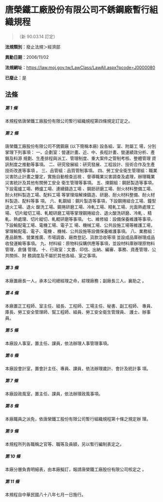 # 唐榮鐵工廠股份有限公司不銹鋼廠暫行組織規程
> （新 90.03.14 訂定）

**法規類別**：廢止法規＞經濟部

**異動日期**：2006/11/02  

**法規網址**：https://law.moj.gov.tw/LawClass/LawAll.aspx?pcode=J0000080

**已廢止**：是



## 法條
##### 第 1 條
本規程依唐榮鐵工廠股份有限公司暫行組織規程第四條規定訂定之。


##### 第 2 條
唐榮鐵工廠股份有限公司不銹鋼廠 (以下簡稱本廠) 設各組、室、附屬工
場，分別掌理下列事項：
一、企劃室：營運計畫、近、中、長程計畫、營運績效分析、產銷及料源
    規劃、生產排程與派工、管理制度、重大案件之管制考核、整體管理
    資訊制度之推動等事項。
二、研究發展組：研究發展、工程設計、技術合作及生產技術改進等事項
    。
三、品管組：品質管制事項。
四、勞工安全衛生管理組：職業災害防止計畫之釐定，實施自動檢查巡視
    、督導職業災害調查及處理，辦理職業災害統計及其他有關勞工安全
    衛生管理等事項。
五、煉鋼組：鋼胚製造等事項，下設電爐工場、轉爐工場、連續鑄造工場
    、鋼胚研磨工場、耐火材料整備工場、耐火材料製造工場、配料工場
    等掌理熔解煉鑄造、研磨、耐火材料整備、耐火材料製造、配料等事
    項。
六、軋鋼組：鋼片製造等事項，下設鋼捲組合工場、鐘型退火工場、退火
    酸洗工場、鋼捲研磨工場、冷軋工場、精軋工場、光面熱處理工場、
    切片縱切工場、軋輥研磨工場等掌理鋼捲組合、退火酸洗研磨、冷軋
    、精軋、熱處理、切片縱切、軋輥研磨等事項。
七、維修組：設備保養維護等事項，下設輸配電工場、電機工場、電子工
    場、機械工場、公共設施工場等維護工場，掌理輸配電、電子、電機
    、機械、公共設施等設備保養維護事項。
八、業務組：產品銷售、營業推廣、市場調查、廠商登記、貨款洽收等項
    並設成品庫辦理成品收發運輸等事項。
九、材料組：原物料採購供應等事項，並設材料庫辦理原物料管理，倉儲
    管理。
十、行政室：文書、印信、出納、編審、事務、資產管理、公共關係、財
    務調度及不屬於其他各組、室之事項。


##### 第 3 條
本廠置廠長一人，承本公司總經理之命，綜理廠務；副廠長三人，襄助之
。


##### 第 4 條
本廠置正工程師、室主任、組長、工程師、工場主任、秘書、副工程師、
專員、庫長、勞工安全管理師、幫工程師、組員、勞工安全衛生管理員、
護士、辦事員。


##### 第 5 條
本廠設人事室，置主任、課員，依法辦理人事管理事項。


##### 第 6 條
本廠設會計室，置會計主任、專員、課員，依法辦理歲計、會計及統計事
項。


##### 第 7 條
本廠設政風室，置主任、課員，依法辦理政風事項。


##### 第 8 條
本廠職員之派免，依唐榮鐵工股份有限公司暫行組織規程第十條之規定辦
理。


##### 第 9 條
本規程所列各職稱之官等、職等及員額，另以暫行編制表定之。


##### 第 10 條
本廠分層負責明細表，由本廠擬訂，報請唐榮鐵工廠股份有限公司核定之
。


##### 第 11 條
本規程自中華民國八十八年七月一日施行。



